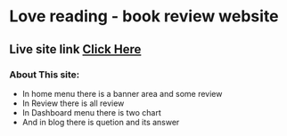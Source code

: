 # Love reading - book review website

## Live site link [Click Here](https://product-analysis-website-mohammad-al-amin-islam.netlify.app/)


### About This site:
* In home menu there is a banner area and some review
* In Review there is all review
* In Dashboard menu there is two chart
* And in blog there is quetion and its answer